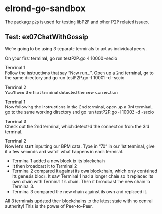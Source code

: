 # elrond-go-sandbox

The package `p2p` is used for testing libP2P and other P2P related issues.

## Test: ex07ChatWithGossip

We’re going to be using 3 separate terminals to act as individual peers.

On your first terminal, go run testP2P.go -l 10000 -secio

Terminal 1  
Follow the instructions that say “Now run…”. Open up a 2nd terminal, go to the same directory and go run testP2P.go -l 10001 -d <given address in the instructions> -secio

Terminal 2  
You’ll see the first terminal detected the new connection!

Terminal 1  
Now following the instructions in the 2nd terminal, open up a 3rd terminal, go to the same working directory and go run testP2P.go -l 10002 -d <given address in the instructions> -secio

Terminal 3  
Check out the 2nd terminal, which detected the connection from the 3rd terminal.

Terminal 2  
Now let’s start inputting our BPM data. Type in “70” in our 1st terminal, give it a few seconds and watch what happens in each terminal.


* Terminal 1 added a new block to its blockchain
* It then broadcast it to Terminal 2
* Terminal 2 compared it against its own blockchain, which only contained its genesis block. It saw Terminal 1 had a longer chain so it replaced its own chain with Terminal 1’s chain. Then it broadcast the new chain to Terminal 3.
* Terminal 3 compared the new chain against its own and replaced it.

All 3 terminals updated their blockchains to the latest state with no central authority! This is the power of Peer-to-Peer.
